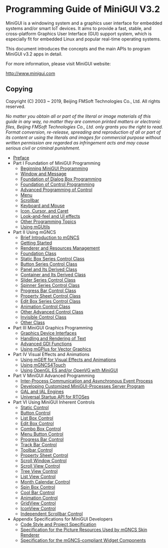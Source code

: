 # Programming Guide of MiniGUI V3.2

MiniGUI is a windowing system and a graphics user interface for embedded systems and/or smart IoT devices. It aims to provide a fast, stable, and cross-platform Graphics User Interface (GUI) support system, which is especially fit for embedded Linux and popular real-time operating systems.

This document introduces the concepts and the main APIs to program MiniGUI v3.2 apps in detail.

For more information, please visit MiniGUI website:

http://www.minigui.com

## Copying

Copyright (C) 2003 \~ 2019, Beijing FMSoft Technologies Co., Ltd.
All rights reserved.

*No matter you obtain all or part of the literal or image materials of this guide in any way, no matter they are common printed matters or electronic files, Beijing FMSoft Technologies Co., Ltd. only grants you the right to read. Format conversion, re-release, spreading and reproduction of all or part of its content or using the literals and images for commercial purpose without written permission are regarded as infringement acts and may cause serious civil or criminal punishment.*

- [Preface](MiniGUIProgGuidePreface.md)
- Part I Foundation of MiniGUI Programming
   - [Beginning MiniGUI Programming](MiniGUIProgGuidePart1Chapter01.md)
   - [Window and Message](MiniGUIProgGuidePart1Chapter02.md)
   - [Foundation of Dialog Box Programming](MiniGUIProgGuidePart1Chapter03.md)
   - [Foundation of Control Programming](MiniGUIProgGuidePart1Chapter04.md)
   - [Advanced Programming of Control](MiniGUIProgGuidePart1Chapter05.md)
   - [Menu](MiniGUIProgGuidePart1Chapter06.md)
   - [Scrollbar](MiniGUIProgGuidePart1Chapter07.md)
   - [Keyboard and Mouse](MiniGUIProgGuidePart1Chapter08.md)
   - [Icon, Cursor, and Caret](MiniGUIProgGuidePart1Chapter09.md)
   - [Look-and-feel and UI effects](MiniGUIProgGuidePart1Chapter10.md)
   - [Other Programming Topics](MiniGUIProgGuidePart1Chapter11.md)
   - [Using mGUtils](MiniGUIProgGuidePart1Chapter12.md)
- Part II Using mGNCS
   - [Brief Introduction to mGNCS](MiniGUIProgGuidePart2Chapter01.md)
   - [Getting Started](MiniGUIProgGuidePart2Chapter02.md)
   - [Renderer and Resources Management](MiniGUIProgGuidePart2Chapter03.md)
   - [Foundation Class](MiniGUIProgGuidePart2Chapter04.md)
   - [Static Box Series Control Class ](MiniGUIProgGuidePart2Chapter05.md)
   - [Button Series Control Class](MiniGUIProgGuidePart2Chapter06.md)
   - [Panel and Its Derived Class](MiniGUIProgGuidePart2Chapter07.md)
   - [Container and Its Derived Class](MiniGUIProgGuidePart2Chapter08.md)
   - [Slider Series Control Class](MiniGUIProgGuidePart2Chapter09.md)
   - [Spinner Series Control Class](MiniGUIProgGuidePart2Chapter10.md)
   - [Progress Bar Control Class](MiniGUIProgGuidePart2Chapter11.md)
   - [Property Sheet Control Class](MiniGUIProgGuidePart2Chapter12.md)
   - [Edit Box Series Control Class](MiniGUIProgGuidePart2Chapter13.md)
   - [Animation Control Class](MiniGUIProgGuidePart2Chapter14.md)
   - [Other Advanced Control Class](MiniGUIProgGuidePart2Chapter15.md)
   - [Invisible Control Class](MiniGUIProgGuidePart2Chapter16.md)
   - [Other Class](MiniGUIProgGuidePart2Chapter17.md)
- Part III MiniGUI Graphics Programming
   - [Graphics Device Interfaces](MiniGUIProgGuidePart3Chapter01.md)
   - [Handling and Rendering of Text](MiniGUIProgGuidePart3Chapter02.md)
   - [Advanced GDI Functions](MiniGUIProgGuidePart3Chapter03.md)
   - [Using mGPlus for Vector Graphics](MiniGUIProgGuidePart3Chapter04.md)
- Part IV Visual Effects and Animations
   - [Using mGEff for Visual Effects and Animations](MiniGUIProgGuidePart4Chapter01.md)
   - [Using mGNCS4Touch](MiniGUIProgGuidePart4Chapter02.md)
   - [Using OpenGL ES and/or OpenVG with MiniGUI](MiniGUIProgGuidePart4Chapter03.md)
- Part V MiniGUI Advanced Programming
   - [Inter-Process Communication and Asynchronous Event Process](MiniGUIProgGuidePart5Chapter01.md)
   - [Developing Customized MiniGUI-Processes Server Program](MiniGUIProgGuidePart5Chapter02.md)
   - [GAL and IAL Engines](MiniGUIProgGuidePart5Chapter03.md)
   - [Universal Startup API for RTOSes](MiniGUIProgGuidePart5Chapter04.md)
- Part VI Using MiniGUI Inherent Controls
   - [Static Control](MiniGUIProgGuidePart6Chapter01.md)
   - [Button Control](MiniGUIProgGuidePart6Chapter02.md)
   - [List Box Control](MiniGUIProgGuidePart6Chapter03.md)
   - [Edit Box Control](MiniGUIProgGuidePart6Chapter04.md)
   - [Combo Box Control](MiniGUIProgGuidePart6Chapter05.md)
   - [Menu Button Control](MiniGUIProgGuidePart6Chapter06.md)
   - [Progress Bar Control](MiniGUIProgGuidePart6Chapter07.md)
   - [Track Bar Control](MiniGUIProgGuidePart6Chapter08.md)
   - [Toolbar Control](MiniGUIProgGuidePart6Chapter09.md)
   - [Property Sheet Control](MiniGUIProgGuidePart6Chapter10.md)
   - [Scroll Window Control](MiniGUIProgGuidePart6Chapter11.md)
   - [Scroll View Control](MiniGUIProgGuidePart6Chapter12.md)
   - [Tree View Control](MiniGUIProgGuidePart6Chapter13.md)
   - [List View Control](MiniGUIProgGuidePart6Chapter14.md)
   - [Month Calendar Control](MiniGUIProgGuidePart6Chapter15.md)
   - [Spin Box Control](MiniGUIProgGuidePart6Chapter16.md)
   - [Cool Bar Control](MiniGUIProgGuidePart6Chapter17.md)
   - [Animation Control](MiniGUIProgGuidePart6Chapter18.md)
   - [GridView Control](MiniGUIProgGuidePart6Chapter19.md)
   - [IconView Control](MiniGUIProgGuidePart6Chapter20.md)
   - [Independent Scrollbar Control](MiniGUIProgGuidePart6Chapter21.md)
- Appendix Specifications for MiniGUI Developers
   - [Code Style and Project Specification](MiniGUIProgGuideAppendixA.md)
   - [Specification for the Picture Resources Used by mGNCS Skin Renderer](MiniGUIProgGuideAppendixB.md)
   - [Specification for the mGNCS-compliant Widget Components](MiniGUIProgGuideAppendixD.md)
